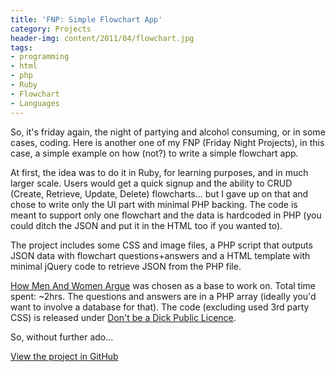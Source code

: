 ```yaml
---
title: 'FNP: Simple Flowchart App'
category: Projects
header-img: content/2011/04/flowchart.jpg
tags:
- programming
- html
- php
- Ruby
- Flowchart
- Languages
---
```


So, it's friday again, the night of partying and alcohol consuming, or in some cases, coding. Here is another one of my FNP (Friday Night Projects), in this case, a simple example on how (not?) to write a simple flowchart app.


At first, the idea was to do it in Ruby, for learning purposes, and in much larger scale. Users would get a quick signup and the ability to CRUD (Create, Retrieve, Update, Delete) flowcharts... but I gave up on that and chose to write only the UI part with minimal PHP backing. The code is meant to support only one flowchart and the data is hardcoded in PHP (you could ditch the JSON and put it in the HTML too if you wanted to).


The project includes some CSS and image files, a PHP script that outputs JSON data with flowchart questions+answers and a HTML template with minimal jQuery code to retrieve JSON from the PHP file.


[How Men And Women Argue](http://www.maxim.com/amg/humor/stupid-fun/83602/how-men-women-argue.html) was chosen as a base to work on. Total time spent: ~2hrs. The questions and answers are in a PHP array (ideally you'd want to involve a database for that). The code (excluding used 3rd party CSS) is released under [Don't be a Dick Public Licence](http://philsturgeon.co.uk/code/dbad-license).


So, without further ado...

[View the project in GitHub](https://github.com/anroots/projects-archive/tree/master/flowchart-app)
